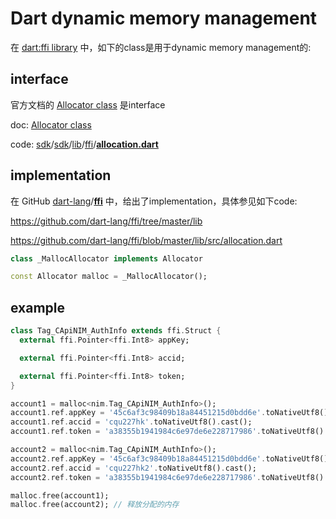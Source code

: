# Dart dynamic memory management

在 [dart:ffi library](https://api.dart.cn/stable/2.13.4/dart-ffi/dart-ffi-library.html) 中，如下的class是用于dynamic memory management的: 

## interface

官方文档的 [Allocator class](https://api.dart.cn/stable/2.13.4/dart-ffi/Allocator-class.html) 是interface

doc: [Allocator class](https://api.dart.cn/stable/2.13.4/dart-ffi/Allocator-class.html)

code: [sdk](https://github.com/dart-lang/sdk)/[sdk](https://github.com/dart-lang/sdk/tree/main/sdk)/[lib](https://github.com/dart-lang/sdk/tree/main/sdk/lib)/[ffi](https://github.com/dart-lang/sdk/tree/main/sdk/lib/ffi)/**[allocation.dart](https://github.com/dart-lang/sdk/blob/main/sdk/lib/ffi/allocation.dart)**

## implementation

在 GitHub [dart-lang](https://github.com/dart-lang)/**[ffi](https://github.com/dart-lang/ffi)** 中，给出了implementation，具体参见如下code:

https://github.com/dart-lang/ffi/tree/master/lib



https://github.com/dart-lang/ffi/blob/master/lib/src/allocation.dart

```dart
class _MallocAllocator implements Allocator
```



```dart
const Allocator malloc = _MallocAllocator();
```



## example



```dart
class Tag_CApiNIM_AuthInfo extends ffi.Struct {
  external ffi.Pointer<ffi.Int8> appKey;

  external ffi.Pointer<ffi.Int8> accid;

  external ffi.Pointer<ffi.Int8> token;
}

account1 = malloc<nim.Tag_CApiNIM_AuthInfo>();
account1.ref.appKey = '45c6af3c98409b18a84451215d0bdd6e'.toNativeUtf8().cast();
account1.ref.accid = 'cqu227hk'.toNativeUtf8().cast();
account1.ref.token = 'a38355b1941984c6e97de6e228717986'.toNativeUtf8().cast();

account2 = malloc<nim.Tag_CApiNIM_AuthInfo>();
account2.ref.appKey = '45c6af3c98409b18a84451215d0bdd6e'.toNativeUtf8().cast();
account2.ref.accid = 'cqu227hk2'.toNativeUtf8().cast();
account2.ref.token = 'a38355b1941984c6e97de6e228717986'.toNativeUtf8().cast();

malloc.free(account1);
malloc.free(account2); // 释放分配的内存
```

